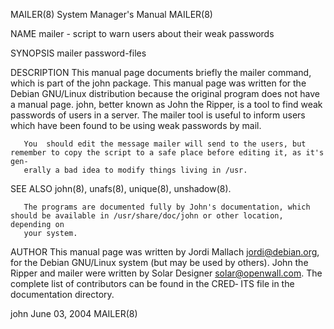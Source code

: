 MAILER(8)                                                     System Manager's Manual                                                    MAILER(8)

NAME
       mailer - script to warn users about their weak passwords

SYNOPSIS
       mailer password-files

DESCRIPTION
       This  manual  page  documents  briefly  the mailer command, which is part of the john package.  This manual page was written for the Debian
       GNU/Linux distribution because the original program does not have a manual page.  john, better known as John the Ripper, is a tool to  find
       weak passwords of users in a server.
       The mailer tool is useful to inform users which have been found to be using weak passwords by mail.

       You  should edit the message mailer will send to the users, but remember to copy the script to a safe place before editing it, as it's gen‐
       erally a bad idea to modify things living in /usr.

SEE ALSO
       john(8), unafs(8), unique(8), unshadow(8).

       The programs are documented fully by John's documentation, which should be available in /usr/share/doc/john or other location, depending on
       your system.

AUTHOR
       This manual page was written by Jordi Mallach <jordi@debian.org>, for the Debian GNU/Linux system (but may be used by others).
       John the Ripper and mailer were written by Solar Designer <solar@openwall.com>. The complete list of contributors can be found in the CRED‐
       ITS file in the documentation directory.

john                                                               June 03, 2004                                                         MAILER(8)
